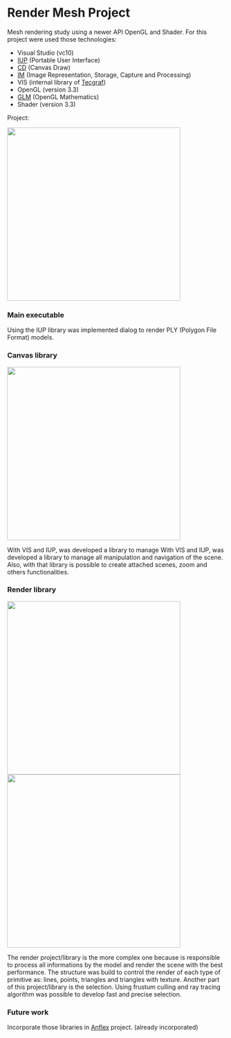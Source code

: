# Render Mesh Project

Mesh rendering study using a newer API OpenGL and Shader. For this project were used those technologies:
<ul>
<li>Visual Studio (vc10)</li>
<li><a href="http://www.tecgraf.puc-rio.br/iup/">IUP</a> (Portable User Interface) </li>
<li><a href="http://www.tecgraf.puc-rio.br/cd/">CD</a> (Canvas Draw)</li>
<li><a href="http://www.tecgraf.puc-rio.br/im/">IM</a> (Image Representation, Storage, Capture and Processing)</li>
<li>VIS (internal library of <a href="http://www.tecgraf.puc-rio.br/">Tecgraf</a>)</li>
<li>OpenGL (version 3.3)</li>
<li><a href="http://glm.g-truc.net/">GLM</a> (OpenGL Mathematics)</li>
<li>Shader (version 3.3)</li>
</ul>

Project:

<img src="https://github.com/lfmachado/render_mesh/blob/master/main.png" width="400px"/>

<h3>Main executable</h3>
Using the IUP library was implemented dialog to render PLY (Polygon File Format) models.

<h3>Canvas library</h3>

<img src="https://github.com/lfmachado/render_mesh/blob/master/canvas.png" width="400px"/>

With VIS and IUP, was developed a library to manage 
With VIS and IUP, was developed a library to manage all manipulation and navigation of the scene. Also, with that library is possible to create attached scenes, zoom and others functionalities.

<h3>Render library</h3>

<img src="https://github.com/lfmachado/render_mesh/blob/master/MainRender.png" width="400px"/>

<img src="https://github.com/lfmachado/render_mesh/blob/master/render.png" width="400px"/>

The render project/library is the more complex one because is responsible to process all informations by the model and render the scene with the best performance. The structure was build to control the render of each type of primitive as: lines, points, triangles and triangles with texture. Another part of this project/library is the selection. Using frustum culling and ray tracing algorithm was possible to develop fast and precise selection.

<h3>Future work</h3>
Incorporate those libraries in <a href="http://www.tecgraf.puc-rio.br/sw-anflex.html">Anflex</a> project. (already incorporated)

